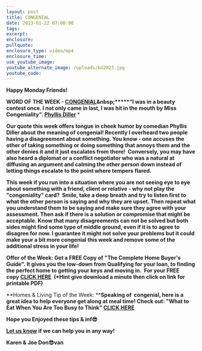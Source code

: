 ```yaml
---
layout: post
title: CONGENIAL
date: 2023-01-22 07:00:00
tags:
excerpt:
enclosure:
pullquote:
enclosure_type: video/mp4
enclosure_time:
use_youtube_image:
youtube_alternate_image: /uploads/kd2023.jpg
youtube_code:
---
```

**Happy Monday Friends!**

**WORD OF THE WEEK -&nbsp;[CONGENIAL](https://www.dictionary.com/browse/congenial#:~:text=Congenial%20means%20friendly%2C%20pleasant%2C%20or,as%20in%20a%20congenial%20workplace.)&nbsp;*****“I was in a beauty contest once. I not only came in last, I was hit in the mouth by Miss Congeniality".&nbsp;[Phyllis Diller](https://www.google.com/search?client=firefox-b-1-d&amp;q=phyllis+diller+movies+and+tv+shows)&nbsp;***

**Our quote this week offers tongue in cheek humor by comedian Phyllis Diller about the meaning of congenial! Recently I overheard two people having a disagreement about something. You know - one accuses the other of taking something or doing something that annoys them and the other denies it and it just escalates from there!&nbsp; Conversely, you may have also heard a diplomat or a conflict negotiator who was a natural at diffusing an argument and calming the other person down instead of letting things escalate to the point where tempers flared.**

**This week if you run into a situation where you are not seeing eye to eye about something with a friend, client or relative - why not play the "congeniality" card?&nbsp; Smile, take a deep breath and try to listen first to what the other person is saying and why they are upset. Then repeat what you understand them to be saying and make sure they agree with your assessment. Then ask if there is a solution or compromise that might be acceptable. Know that many disagreements can not be solved but both sides might find some type of middle ground, even if it is to agree to disagree for now. I guarantee it might not solve your problems but it could make your a bit more congenial this week and remove some of the additional stress in your life!&nbsp;**

**Offer of the Week: Get a FREE Copy of "The Complete Home Buyer's Guide". It gives you the low-down from Qualifying for your loan, to finding the perfect home to getting your keys and moving in.&nbsp; For your FREE copy&nbsp;[CLICK HERE](https://www.topproducer.com/e3t/Ctc/GF+113/d2jqQG04/VVLmVy4Qp_jgW3nwPmN1WWZfBVwDG2D4W5rfTN9cd5Jc3q3pBV1-WJV7CgTk8N2BjsjdL3Yp7W5p_57h2ZWgQ1W6PjlX-7jZ3b7W8LfT8w23X7xwN7ZLkHqZs1_KN7LNtHhMYV6VW1sz5Hw2dKfS8W820kcT7f3XwZW8V3K9X4yfWFpW5F23nx8kD2n4N5HtKqPy19QSW2mfj3963JtDlW6LXMhy4GrlWGW8GJK1M7nvdCCVKNktz4_6dTPW7JMVZc4C6c84W3WXK4r6RhWnWW6vGHGV1NS5QvW4jpzdh3YLJgTN36nCCD8x90WN2jNqc0jsSMRW44KCG91YbBwdW3zJbBp3D2BP2W6WDfbV6KhGCgW7k08Yr2RTSXzW34NYLD4mpd9LVByK274CBRz6W1rhPkL13YcK3W6GF1w04F-rNWW8DWd2t61_5Zp385c1)&nbsp; (\*Hint give download a minute then click on link for printable PDF)**

**Homes & Living Tip of the Week:&nbsp;****Speaking of&nbsp; congenial, here is a great idea to help everyone get along at meal time! Check out: "What to Eat When You Are Too Busy to Think"&nbsp;[CLICK HERE](https://www.kitchenstewardship.com/quick-easy-dinner-recipes-busy-family/)&nbsp; &nbsp;**

**Hope you Enjoyed these tips & inf😎**

**[Let us know](https://longislandrealestatevideoblog.com/contact)&nbsp;if we can help you in any way!&nbsp;**

**Karen & Joe Don😎van&nbsp;**&nbsp;